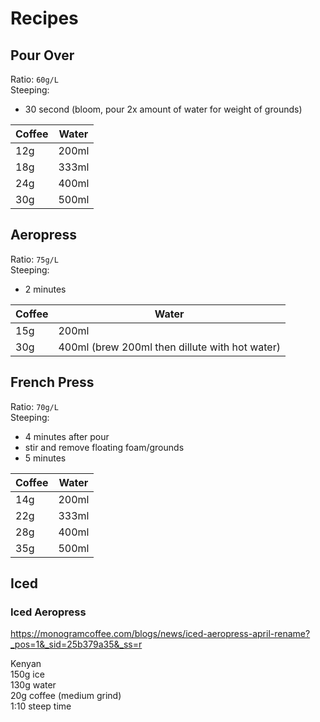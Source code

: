 # Recipes
## Pour Over
Ratio: `60g/L`  
Steeping:
- 30 second (bloom, pour 2x amount of water for weight of grounds)  

| Coffee | Water |
|---|---|
| 12g | 200ml |
| 18g | 333ml |
| 24g | 400ml |
| 30g | 500ml |

## Aeropress
Ratio: `75g/L`  
Steeping:
- 2 minutes  

| Coffee | Water |
|---|---|
| 15g | 200ml |
| 30g | 400ml (brew 200ml then dillute with hot water)

## French Press
Ratio: `70g/L`  
Steeping:
- 4 minutes after pour
- stir and remove floating foam/grounds
- 5 minutes

| Coffee | Water |
|---|---|
| 14g | 200ml |
| 22g | 333ml |
| 28g | 400ml |
| 35g | 500ml |

## Iced
### Iced Aeropress
https://monogramcoffee.com/blogs/news/iced-aeropress-april-rename?_pos=1&_sid=25b379a35&_ss=r

Kenyan  
150g ice  
130g water  
20g coffee (medium grind)  
1:10 steep time  
